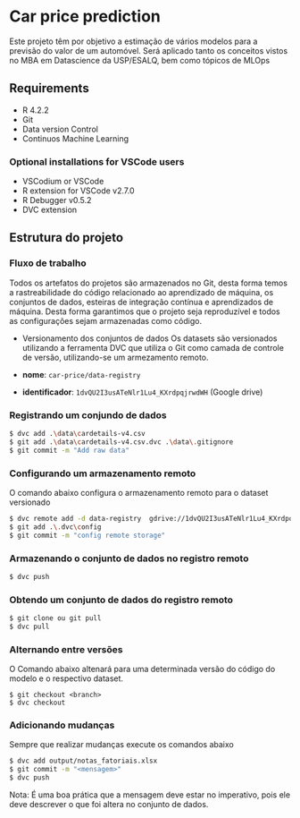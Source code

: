 # Car price prediction

Este projeto têm por objetivo a estimação de vários modelos para a previsão do valor de um automóvel. Será aplicado tanto os conceitos vistos no MBA em Datascience da USP/ESALQ, bem como tópicos de MLOps


## Requirements
- R 4.2.2
- Git
- Data version Control
- Continuos Machine Learning

### Optional installations for VSCode users
- VSCodium or VSCode
- R extension for VSCode v2.7.0
- R Debugger v0.5.2
- DVC extension



## Estrutura do projeto


### Fluxo de trabalho

Todos os artefatos do projetos são armazenados no Git, desta forma temos a rastreabilidade do código relacionado ao aprendizado de máquina, os conjuntos de dados, esteiras de integração contínua e aprendizados de máquina. Desta forma garantimos que o projeto seja reproduzível e todos as configurações sejam armazenadas como código.

- Versionamento dos conjuntos de dados
Os datasets são versionados utilizando a ferramenta DVC que utiliza o Git como camada de controle de versão, utilizando-se um armezamento remoto.

- **nome**: `car-price/data-registry`
- **identificador**: `1dvQU2I3usATeNlr1Lu4_KXrdpqjrwdWH` (Google drive)

### Registrando um conjundo de dados

```bash
$ dvc add .\data\cardetails-v4.csv
$ git add .\data\cardetails-v4.csv.dvc .\data\.gitignore
$ git commit -m "Add raw data"
```

### Configurando um armazenamento remoto

O comando abaixo configura o armazenamento remoto para o dataset versionado

```bash
$ dvc remote add -d data-registry  gdrive://1dvQU2I3usATeNlr1Lu4_KXrdpqjrwdWH/data-registry/car-price
$ git add .\.dvc\config
$ git commit -m "config remote storage"
```

### Armazenando o conjunto de dados no registro remoto
```bash
$ dvc push
```

### Obtendo um conjunto de dados do registro remoto
```bash
$ git clone ou git pull
$ dvc pull
```

### Alternando entre versões

O Comando abaixo altenará para uma determinada versão do código do modelo e o respectivo dataset.

```
$ git checkout <branch>
$ dvc checkout
```

### Adicionando mudanças
Sempre que realizar mudanças execute os comandos abaixo
```bash
$ dvc add output/notas_fatoriais.xlsx
$ git commit -m "<mensagem>"
$ dvc push
```
Nota: É uma boa prática que a mensagem deve estar  no imperativo, pois ele deve descrever o que foi altera no conjunto de dados.

### 
